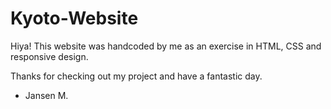 # Kyoto-Website

Hiya!  This website was handcoded by me as an exercise in HTML, CSS and responsive design.

Thanks for checking out my project and have a fantastic day.

- Jansen M. 